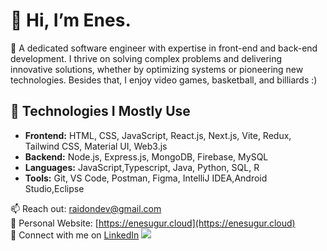 
# 👋 Hi, I’m Enes.

🚀 A dedicated software engineer with expertise in front-end and back-end development. I thrive on solving complex problems and delivering innovative solutions, whether by optimizing systems or pioneering new technologies. Besides that, I enjoy video games, basketball, and billiards :)

## 🚩 Technologies I Mostly Use

- **Frontend:** HTML, CSS, JavaScript, React.js, Next.js, Vite, Redux, Tailwind CSS, Material UI, Web3.js
- **Backend:** Node.js, Express.js, MongoDB, Firebase, MySQL
- **Languages:** JavaScript,Typescript, Java, Python, SQL, R
- **Tools:** Git, VS Code, Postman, Figma, IntelliJ IDEA,Android Studio,Eclipse

📫 Reach out: [raidondev@gmail.com](mailto:raidondev@gmail.com)  
🔗 Personal Website: [https://enesugur.cloud](https://enesugur.cloud)  
🔗 Connect with me on [LinkedIn](https://www.linkedin.com/in/enesuur/)
![](https://komarev.com/ghpvc/?username=enesuur)
